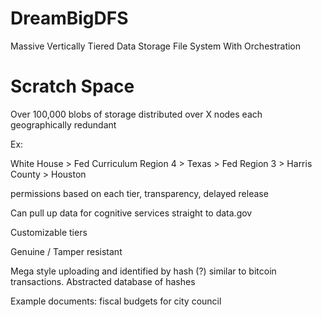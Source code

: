 # DreamBigDFS
Massive Vertically Tiered Data Storage File System With Orchestration


# Scratch Space


Over 100,000 blobs of storage distributed over X nodes each geographically redundant


Ex:


White House > Fed Curriculum Region 4 > Texas > Fed Region 3 > Harris County > Houston

permissions based on each tier, transparency, delayed release

Can pull up data for cognitive services straight to data.gov

Customizable tiers

Genuine / Tamper resistant

Mega style uploading and identified by hash (?) similar to bitcoin transactions. Abstracted database of hashes

Example documents: fiscal budgets for city council
